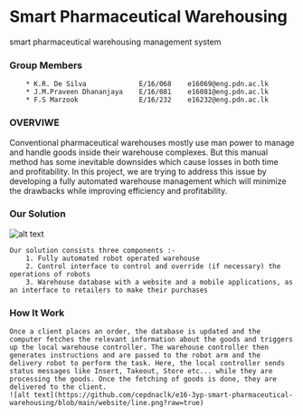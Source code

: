 # Smart Pharmaceutical Warehousing
smart pharmaceutical warehousing management system 

### Group Members
        * K.R. De Silva             E/16/068    e16069@eng.pdn.ac.lk
        * J.M.Praveen Dhananjaya    E/16/081    e16081@eng.pdn.ac.lk
        * F.S Marzook               E/16/232    e16232@eng.pdn.ac.lk
        
### OVERVIWE
Conventional pharmaceutical warehouses mostly use man power to manage and handle goods inside their warehouse complexes. But this manual method has some inevitable downsides which cause losses in both time and profitability. In this project, we are trying to address this issue by developing a fully automated warehouse management which will minimize the drawbacks while improving efficiency and profitability.


### Our Solution
   ![alt text](https://github.com/cepdnaclk/e16-3yp-smart-pharmaceutical-warehousing/blob/main/website/Overall.png?raw=true)

    Our solution consists three components :-
        1. Fully automated robot operated warehouse
        2. Control interface to control and override (if necessary) the operations of robots
        3. Warehouse database with a website and a mobile applications, as an interface to retailers to make their purchases


### How It Work 

    Once a client places an order, the database is updated and the computer fetches the relevant information about the goods and triggers up the local warehouse controller. The warehouse controller then generates instructions and are passed to the robot arm and the delivery robot to perform the task. Here, the local controller sends status messages like Insert, Takeout, Store etc... while they are processing the goods. Once the fetching of goods is done, they are delivered to the client.
    ![alt text](https://github.com/cepdnaclk/e16-3yp-smart-pharmaceutical-warehousing/blob/main/website/line.png?raw=true)


### 